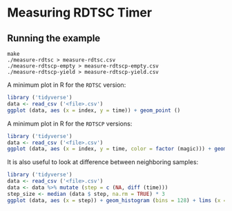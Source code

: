 # Measuring RDTSC Timer

## Running the example

```shell
make
./measure-rdtsc > measure-rdtsc.csv
./measure-rdtscp-empty > measure-rdtscp-empty.csv
./measure-rdtscp-yield > measure-rdtscp-yield.csv
```

A minimum plot in R for the `RDTSC` version:

```r
library ('tidyverse')
data <- read_csv ('<file>.csv')
ggplot (data, aes (x = index, y = time)) + geom_point ()
```

A minimum plot in R for the `RDTSCP` versions:

```r
library ('tidyverse')
data <- read_csv ('<file>.csv')
ggplot (data, aes (x = index, y = time, color = factor (magic))) + geom_point ()
```

It is also useful to look at difference between neighboring samples:

```r
library ('tidyverse')
data <- read_csv ('<file>.csv')
data <- data %>% mutate (step = c (NA, diff (time)))
step_size <- median (data $ step, na.rm = TRUE) * 3
ggplot (data, aes (x = step)) + geom_histogram (bins = 128) + lims (x = c (0, step_size))
```
